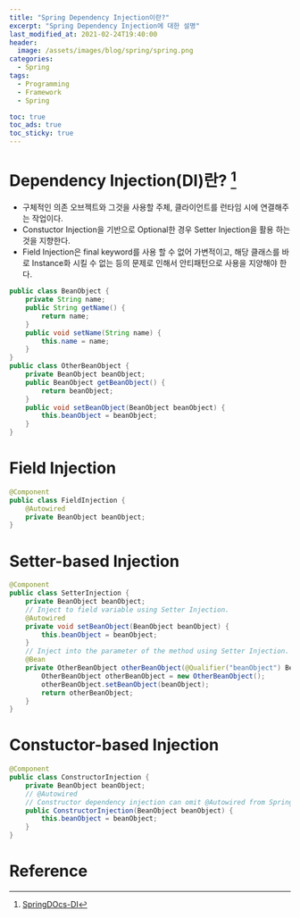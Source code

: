 ```yaml
---
title: "Spring Dependency Injection이란?"
excerpt: "Spring Dependency Injection에 대한 설명"
last_modified_at: 2021-02-24T19:40:00
header:
  image: /assets/images/blog/spring/spring.png
categories:
  - Spring
tags:
  - Programming
  - Framework
  - Spring

toc: true
toc_ads: true
toc_sticky: true
---
```

# Dependency Injection(DI)란? [^DI]
- 구체적인 의존 오브젝트와 그것을 사용할 주체, 클라이언트를 런타임 시에 연결해주는 작업이다.
- Constuctor Injection을 기반으로 Optional한 경우 Setter Injection을 활용 하는 것을 지향한다.
- Field Injection은 final keyword를 사용 할 수 없어 가변적이고, 해당 클래스를 바로 Instance화 시킬 수 없는 등의 문제로 인해서 안티패턴으로 사용을 지양해야 한다.

```java
public class BeanObject {
	private String name;
	public String getName() {
		return name;
	}
	public void setName(String name) {
		this.name = name;
	}
}
public class OtherBeanObject {
	private BeanObject beanObject;
	public BeanObject getBeanObject() {
		return beanObject;
	}
	public void setBeanObject(BeanObject beanObject) {
		this.beanObject = beanObject;
	}
}

```

# Field Injection
```java
@Component
public class FieldInjection {
	@Autowired
	private BeanObject beanObject;
}
```
# Setter-based Injection
```java
@Component
public class SetterInjection {
	private BeanObject beanObject;
	// Inject to field variable using Setter Injection.
	@Autowired
	private void setBeanObject(BeanObject beanObject) {
		this.beanObject = beanObject;
	}
	// Inject into the parameter of the method using Setter Injection.
	@Bean
	private OtherBeanObject otherBeanObject(@Qualifier("beanObject") BeanObject beanObject) {
		OtherBeanObject otherBeanObject = new OtherBeanObject();
		otherBeanObject.setBeanObject(beanObject);
		return otherBeanObject;
	}
}
```
# Constuctor-based Injection
```java
@Component
public class ConstructorInjection {
	private BeanObject beanObject;
	// @Autowired
	// Constructor dependency injection can omit @Autowired from Spring 4.3.
	public ConstructorInjection(BeanObject beanObject) {
		this.beanObject = beanObject;
	}
}
```

# Reference
[^DI]: [SpringDOcs-DI](https://docs.spring.io/spring-framework/docs/5.0.0.M5/spring-framework-reference/html/beans.html#beans-factory-collaborators)
